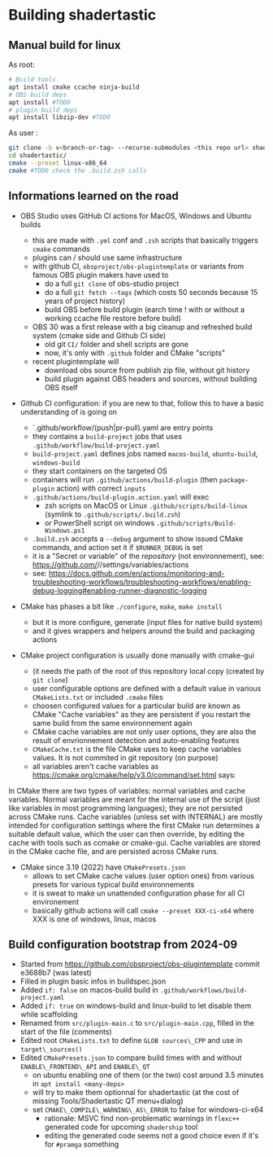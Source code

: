 # Building shadertastic

## Manual build for linux

As root:
```sh
# Build tools
apt install cmake ccache ninja-build
# OBS build deps
apt install #TODO
# plugin build deps
apt install libzip-dev #TODO
```
As user :
```sh
git clone -b v<branch-or-tag> --recurse-submodules <this repo url> shadertastic
cd shadertastic/
cmake --preset linux-x86_64
cmake #TODO check the .build.zsh calls
```

## Informations learned on the road

- OBS Studio uses GitHub CI actions for MacOS, Windows and Ubuntu builds
    - this are made with `.yml` conf and `.zsh` scripts that basically triggers `cmake` commands
    - plugins can / should use same infrastructure
    - with github CI, `obsproject/obs-plugintemplate` or variants from famous OBS plugin makers have used to 
        - do a full `git clone` of obs-studio project
        - do a full `git fetch --tags` (which costs 50 seconds because 15 years of project history)
        - build OBS before build plugin (earch time ! with or without a working ccache file restore before build)
    - OBS 30 was a first release with a big cleanup and refreshed build system (cmake side and Github CI side)
        - old git `CI/` folder and shell scripts are gone
        - now, it's only with `.github` folder and CMake "scripts"
    - recent plugintemplate will 
        - download obs source from publish zip file, without git history
        - build plugin against OBS headers and sources, without building OBS itself

- Github CI configuration: if you are new to that, follow this to have a basic understanding of is going on
    - `.github/workflow/(push|pr-pull).yaml are entry points
    - they contains a `build-project` jobs that uses `.github/workflow/build-project.yaml`
    - `build-project.yaml` defines jobs named `macos-build`, `ubuntu-build`, `windows-build`
    - they start containers on the targeted OS
    - containers will run `.github/actions/build-plugin` (then `package-plugin` action) with correct `inputs`
    - `.github/actions/build-plugin.action.yaml` will exec
        - zsh scripts on MacOS or Linux `.github/scripts/build-linux` (symlink to `.github/scripts/.build.zsh`)
        - or PowerShell script on windows `.github/scripts/Build-Windows.ps1`
    - `.build.zsh` accepts a ``--debug`` argument to show issued CMake commands, and action set it if `$RUNNER_DEBUG` is set
    - it is a "Secret or variable" of the *repository* (not environnement), see: https://github.com/<project>/<repo>/settings/variables/actions
    - see: https://docs.github.com/en/actions/monitoring-and-troubleshooting-workflows/troubleshooting-workflows/enabling-debug-logging#enabling-runner-diagnostic-logging

- CMake has phases a bit like `./configure`, `make`, `make install`
    - but it is more configure, generate (input files for native build system)
    - and it gives wrappers and helpers around the build and packaging actions
- CMake project configuration is usually done manually with cmake-gui 
    - (it needs the path of the root of this repository local copy (created by `git clone`)
    - user configurable options are defined with a default value in various `CMakeLists.txt` or included `.cmake` files
    - choosen configured values for a particular build are known as CMake "Cache variables" as they are persistent if you restart the same build from the same environnement again
    - CMake cache variables are not only user options, they are also the result of envrionnement detection and auto-enabling features
    - `CMakeCache.txt` is the file CMake uses to keep cache variables values. It is not commited in git repository (on purpose)
    - all variables aren't cache variables as https://cmake.org/cmake/help/v3.0/command/set.html says:

In CMake there are two types of variables: normal variables and cache variables. Normal variables are meant for the internal use of the script (just like variables in most programming languages); they are not persisted across CMake runs. Cache variables (unless set with INTERNAL) are mostly intended for configuration settings where the first CMake run determines a suitable default value, which the user can then override, by editing the cache with tools such as ccmake or cmake-gui. Cache variables are stored in the CMake cache file, and are persisted across CMake runs.

- CMake since 3.19 (2022) have `CMakePresets.json`
    - allows to set CMake cache values (user option ones) from various presets for various typical build environnements
    - it is sweat to make un unattended configuration phase for all CI environement
    - basically github actions will call `cmake --preset XXX-ci-x64` where XXX is one of windows, linux, macos


## Build configuration bootstrap from 2024-09

- Started from https://github.com/obsproject/obs-plugintemplate commit e3688b7 (was latest)
- Filled in plugin basic infos in buildspec.json
- Added `if: false` on macos-build build in `.github/workflows/build-project.yaml` 
- Added `if: true` on windows-build and linux-build to let disable them while scaffolding
- Renamed from `src/plugin-main.c` to `src/plugin-main.cpp`, filled in the start of the file (comments)
- Edited root `CMakeLists.txt` to define `GLOB sources\_CPP` and use in `target\_sources()`
- Edited `CMakePresets.json` to compare build times with and without `ENABLE\_FRONTEND\_API` and `ENABLE\_QT`
    - on ubuntu enabling one of them (or the two) cost around 3.5 minutes in `apt install <many-deps>`
    - will try to make them optionnal for shadertastic (at the cost of missing Tools/Shadertastic QT menu+dialog)
    - set `CMAKE\_COMPILE\_WARNING\_AS\_ERROR` to false for windows-ci-x64
        - rationale: MSVC find non-problematic warnings in `flexc++` generated code for upcoming `shadership` tool
        - editing the generated code seems not a good choice even if it's for `#pramga` something

